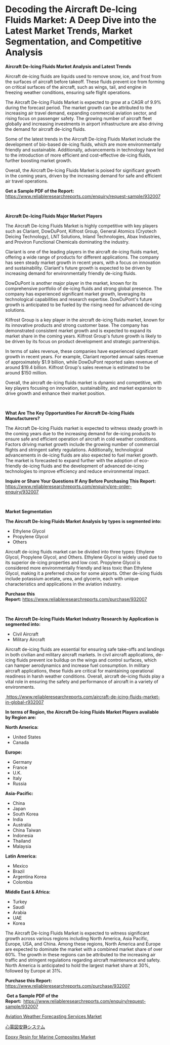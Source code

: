 <p><h1>Decoding the Aircraft De-Icing Fluids Market: A Deep Dive into the Latest Market Trends, Market Segmentation, and Competitive Analysis</h1></p><p><strong>Aircraft De-Icing Fluids Market Analysis and Latest Trends</strong></p>
<p><p>Aircraft de-icing fluids are liquids used to remove snow, ice, and frost from the surfaces of aircraft before takeoff. These fluids prevent ice from forming on critical surfaces of the aircraft, such as wings, tail, and engine in freezing weather conditions, ensuring safe flight operations.</p><p>The Aircraft De-Icing Fluids Market is expected to grow at a CAGR of 9.9% during the forecast period. The market growth can be attributed to the increasing air travel demand, expanding commercial aviation sector, and rising focus on passenger safety. The growing number of aircraft fleet globally and increasing investments in airport infrastructure are also driving the demand for aircraft de-icing fluids.</p><p>Some of the latest trends in the Aircraft De-Icing Fluids Market include the development of bio-based de-icing fluids, which are more environmentally friendly and sustainable. Additionally, advancements in technology have led to the introduction of more efficient and cost-effective de-icing fluids, further boosting market growth.</p><p>Overall, the Aircraft De-Icing Fluids Market is poised for significant growth in the coming years, driven by the increasing demand for safe and efficient air travel operations.</p></p>
<p><strong>Get a Sample PDF of the Report:&nbsp;</strong> <a href="https://www.reliableresearchreports.com/enquiry/request-sample/932007">https://www.reliableresearchreports.com/enquiry/request-sample/932007</a></p>
<p>&nbsp;</p>
<p><strong>Aircraft De-Icing Fluids Major Market Players</strong></p>
<p><p>The Aircraft De-Icing Fluids Market is highly competitive with key players such as Clariant, DowDuPont, Kilfrost Group, General Atomics (Cryotech Deicing Technology), LNT Solutions, Inland Technologies, Abax Industries, and Proviron Functional Chemicals dominating the industry. </p><p>Clariant is one of the leading players in the aircraft de-icing fluids market, offering a wide range of products for different applications. The company has seen steady market growth in recent years, with a focus on innovation and sustainability. Clariant's future growth is expected to be driven by increasing demand for environmentally friendly de-icing fluids.</p><p>DowDuPont is another major player in the market, known for its comprehensive portfolio of de-icing fluids and strong global presence. The company has experienced significant market growth, leveraging its technological capabilities and research expertise. DowDuPont's future growth is anticipated to be fueled by the rising need for advanced de-icing solutions.</p><p>Kilfrost Group is a key player in the aircraft de-icing fluids market, known for its innovative products and strong customer base. The company has demonstrated consistent market growth and is expected to expand its market share in the coming years. Kilfrost Group's future growth is likely to be driven by its focus on product development and strategic partnerships.</p><p>In terms of sales revenue, these companies have experienced significant growth in recent years. For example, Clariant reported annual sales revenue of approximately $1.9 billion, while DowDuPont reported sales revenue of around $19.4 billion. Kilfrost Group's sales revenue is estimated to be around $150 million.</p><p>Overall, the aircraft de-icing fluids market is dynamic and competitive, with key players focusing on innovation, sustainability, and market expansion to drive growth and enhance their market position.</p></p>
<p>&nbsp;</p>
<p><strong>What Are The Key Opportunities For Aircraft De-Icing Fluids Manufacturers?</strong></p>
<p><p>The Aircraft De-Icing Fluids market is expected to witness steady growth in the coming years due to the increasing demand for de-icing products to ensure safe and efficient operation of aircraft in cold weather conditions. Factors driving market growth include the growing number of commercial flights and stringent safety regulations. Additionally, technological advancements in de-icing fluids are also expected to fuel market growth. The market is forecasted to expand further with the adoption of eco-friendly de-icing fluids and the development of advanced de-icing technologies to improve efficiency and reduce environmental impact.</p></p>
<p><strong>Inquire or Share Your Questions If Any Before Purchasing This Report:</strong> <a href="https://www.reliableresearchreports.com/enquiry/pre-order-enquiry/932007">https://www.reliableresearchreports.com/enquiry/pre-order-enquiry/932007</a></p>
<p>&nbsp;</p>
<p><strong>Market Segmentation</strong></p>
<p><strong>The Aircraft De-Icing Fluids Market Analysis by types is segmented into:</strong></p>
<p><ul><li>Ethylene Glycol</li><li>Propylene Glycol</li><li>Others</li></ul></p>
<p><p>Aircraft de-icing fluids market can be divided into three types: Ethylene Glycol, Propylene Glycol, and Others. Ethylene Glycol is widely used due to its superior de-icing properties and low cost. Propylene Glycol is considered more environmentally friendly and less toxic than Ethylene Glycol, making it a preferred choice for some airports. Other de-icing fluids include potassium acetate, urea, and glycerin, each with unique characteristics and applications in the aviation industry.</p></p>
<p><strong>Purchase this Report:&nbsp;</strong><a href="https://www.reliableresearchreports.com/purchase/932007">https://www.reliableresearchreports.com/purchase/932007</a></p>
<p>&nbsp;</p>
<p><strong>The Aircraft De-Icing Fluids Market Industry Research by Application is segmented into:</strong></p>
<p><ul><li>Civil Aircraft</li><li>Military Aircraft</li></ul></p>
<p><p>Aircraft de-icing fluids are essential for ensuring safe take-offs and landings in both civilian and military aircraft markets. In civil aircraft applications, de-icing fluids prevent ice buildup on the wings and control surfaces, which can hamper aerodynamics and increase fuel consumption. In military aircraft applications, these fluids are critical for maintaining operational readiness in harsh weather conditions. Overall, aircraft de-icing fluids play a vital role in ensuring the safety and performance of aircraft in a variety of environments.</p></p>
<p><a href="https://www.reliableresearchreports.com/aircraft-de-icing-fluids-market-in-global-r932007">&nbsp;https://www.reliableresearchreports.com/aircraft-de-icing-fluids-market-in-global-r932007</a></p>
<p><strong>In terms of Region, the Aircraft De-Icing Fluids Market Players available by Region are:</strong></p>
<p>
    <p> <strong> North America: </strong>
        <ul>
            <li>United States</li>
            <li>Canada</li>
        </ul>
        </p> 
    <p> <strong> Europe: </strong>
        <ul>
            <li>Germany</li>
            <li>France</li>
            <li>U.K.</li>
            <li>Italy</li>
            <li>Russia</li>
        </ul>
        </p> 
    <p> <strong> Asia-Pacific: </strong>
        <ul>
            <li>China</li>
            <li>Japan</li>
            <li>South Korea</li>
            <li>India</li>
            <li>Australia</li>
            <li>China Taiwan</li>
            <li>Indonesia</li>
            <li>Thailand</li>
            <li>Malaysia</li>
        </ul>
        </p> 
    <p> <strong> Latin America: </strong>
        <ul>
            <li>Mexico</li>
            <li>Brazil</li>
            <li>Argentina Korea</li>
            <li>Colombia</li>
        </ul>
        </p> 
    <p> <strong> Middle East & Africa: </strong>
        <ul>
            <li>Turkey</li>
            <li>Saudi</li>
            <li>Arabia</li>
            <li>UAE</li>
            <li>Korea</li>
        </ul>
    </p>
    </p>
<p><p>The Aircraft De-Icing Fluids Market is expected to witness significant growth across various regions including North America, Asia Pacific, Europe, USA, and China. Among these regions, North America and Europe are expected to dominate the market with a combined market share of over 60%. The growth in these regions can be attributed to the increasing air traffic and stringent regulations regarding aircraft maintenance and safety. North America is anticipated to hold the largest market share at 30%, followed by Europe at 31%.</p></p>
<p><strong>Purchase this Report: </strong><a href="https://www.reliableresearchreports.com/purchase/932007">https://www.reliableresearchreports.com/purchase/932007</a></p>
<p>&nbsp;<strong>Get a Sample PDF of the Report:&nbsp;&nbsp;</strong><a href="https://www.reliableresearchreports.com/enquiry/request-sample/932007">https://www.reliableresearchreports.com/enquiry/request-sample/932007</a></p>
<p><strong></strong></p>
<p><p><a href="https://github.com/LeilaniWyman2021/Market-Research-Report-List-1/blob/main/aviation-weather-forecasting-services-market.md">Aviation Weather Forecasting Services Market</a></p><p><a href="https://github.com/FredaJerde/Market-Research-Report-List-1/blob/main/724874583282.md">心電図安静システム</a></p><p><a href="https://github.com/NikolasKirlin2023/Market-Research-Report-List-1/blob/main/epoxy-resin-for-marine-composites-market.md">Epoxy Resin for Marine Composites Market</a></p></p>